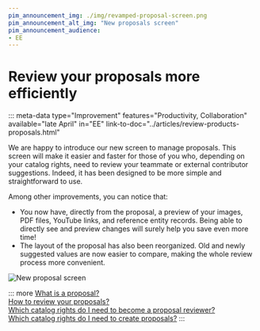 ```yaml
---
pim_announcement_img: ./img/revamped-proposal-screen.png
pim_announcement_alt_img: "New proposals screen"
pim_announcement_audience:
- EE
---
```


# Review your proposals more efficiently
::: meta-data type="Improvement" features="Productivity, Collaboration" available="late April" in="EE" link-to-doc="../articles/review-products-proposals.html"

We are happy to introduce our new screen to manage proposals. This screen will make it easier and faster for those of you who, depending on your catalog rights, need to review your teammate or external contributor suggestions. Indeed, it has been designed to be more simple and straightforward to use.

Among other improvements, you can notice that:
- You now have, directly from the proposal, a preview of your images, PDF files, YouTube links, and reference entity records. Being able to directly see and preview changes will surely help you save even more time!
- The layout of the proposal has also been reorganized. Old and newly suggested values are now easier to compare, making the whole review process more convenient.

![New proposal screen](../img/revamped-proposal-screen.png)

::: more
[What is a proposal?](../articles/proposals-workflow.html)  
[How to review your proposals?](../articles/review-products-proposals.html)  
[Which catalog rights do I need to become a proposal reviewer?](../articles/access-rights-on-products.html#the-owner-right)  
[Which catalog rights do I need to create proposals?](../articles/access-rights-on-products.html#the-edition-right-2)
:::
